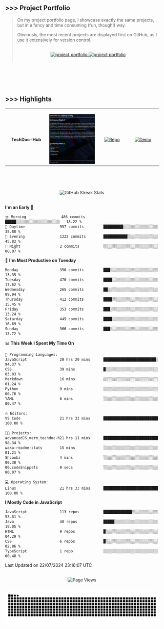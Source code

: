 ## >>> Project Portfolio

> On my project portfolio page, I showcase exactly the same projects, but in a fancy and time consuming (fun, though!) way.
>
> Obviously, the most recent projects are displayed first on GitHub, as I use it extensively for version control.
>
> <br>
>
> <div align="center">
>  <a href="https://shcoobz.github.io/">
>    <img src="https://img.shields.io/badge/portfolio_&hairsp;_page-Link-28a745?style=for-the-badge&logo=github" alt="project portfolio"/>
>  </a>
>
> <a href="https://github.com/Shcoobz/list_projects">
>     <img src="https://img.shields.io/badge/github_projects-List-28a745?style=for-the-badge&logo=github" alt="project portfolio"/>
>   </a>
> </div>
>
> <br>

<br>

##

<br>

## >>> Highlights

<table>
  <tr>
    <td align="center">
      <img width="170" height="1" alt="">
      <strong>TechDoc-Hub</strong>
    </td>
    <td align="center">
      <img width="350" height="1" alt="">
      <img src="img/advancedJS_mern_techdoc-hub.png" alt="Blabber Bot Image" width="200" >
    </td>
    <td align="center">
      <img width="170" height="1" alt="">
      <a href="https://github.com/Shcoobz/advancedJS_mern_techdoc-hub/">
        <img src="https://img.shields.io/badge/Repo-007bff?logo=github&logoColor=white" style="width:110px; height:auto;" alt="Repo">
      </a>
    </td>
    <td align="center">
      <img width="170" height="1" alt="">
      <a href="https://advancedjs-mern-techdoc-hub.onrender.com/">
        <img src="https://img.shields.io/badge/Demo-28a745?logo=google-chrome&logoColor=white" style="width:120px; height:auto;" alt="Demo">
      </a>
    </td>
  </tr>
</table>

<br>

##

<br>

<!-- GitHub Streak Stats -->
<div align="center">
  <img src="https://github-readme-streak-stats.herokuapp.com/?user=Shcoobz&theme=whatsapp-dark2&border=28A745&currStreakNum=28A745&sideNums=28A745" alt="GitHub Streak Stats"/>
  <!-- shadow-green  -->
</div>

<br>

<!--START_SECTION:waka-->
**I'm an Early 🐤** 

```text
🌞 Morning                486 commits         █████░░░░░░░░░░░░░░░░░░░░   18.22 % 
🌆 Daytime                957 commits         █████████░░░░░░░░░░░░░░░░   35.88 % 
🌃 Evening                1222 commits        ███████████░░░░░░░░░░░░░░   45.82 % 
🌙 Night                  2 commits           ░░░░░░░░░░░░░░░░░░░░░░░░░   00.07 % 
```
📅 **I'm Most Productive on Tuesday** 

```text
Monday                   356 commits         ███░░░░░░░░░░░░░░░░░░░░░░   13.35 % 
Tuesday                  470 commits         ████░░░░░░░░░░░░░░░░░░░░░   17.62 % 
Wednesday                265 commits         ██░░░░░░░░░░░░░░░░░░░░░░░   09.94 % 
Thursday                 412 commits         ████░░░░░░░░░░░░░░░░░░░░░   15.45 % 
Friday                   353 commits         ███░░░░░░░░░░░░░░░░░░░░░░   13.24 % 
Saturday                 445 commits         ████░░░░░░░░░░░░░░░░░░░░░   16.69 % 
Sunday                   366 commits         ███░░░░░░░░░░░░░░░░░░░░░░   13.72 % 
```


📊 **This Week I Spent My Time On** 

```text
💬 Programming Languages: 
JavaScript               20 hrs 20 mins      ████████████████████████░   94.37 % 
CSS                      39 mins             █░░░░░░░░░░░░░░░░░░░░░░░░   03.03 % 
Markdown                 16 mins             ░░░░░░░░░░░░░░░░░░░░░░░░░   01.24 % 
Python                   9 mins              ░░░░░░░░░░░░░░░░░░░░░░░░░   00.70 % 
YAML                     6 mins              ░░░░░░░░░░░░░░░░░░░░░░░░░   00.47 % 

🔥 Editors: 
VS Code                  21 hrs 33 mins      █████████████████████████   100.00 % 

🐱‍💻 Projects: 
advancedJS_mern_techdoc-h21 hrs 11 mins      █████████████████████████   98.34 % 
waka-readme-stats        15 mins             ░░░░░░░░░░░░░░░░░░░░░░░░░   01.21 % 
Shcoobz                  4 mins              ░░░░░░░░░░░░░░░░░░░░░░░░░   00.38 % 
00.codeSnippets          0 secs              ░░░░░░░░░░░░░░░░░░░░░░░░░   00.07 % 

💻 Operating System: 
Linux                    21 hrs 33 mins      █████████████████████████   100.00 % 
```

**I Mostly Code in JavaScript** 

```text
JavaScript               113 repos           █████████████░░░░░░░░░░░░   53.81 % 
Java                     40 repos            █████░░░░░░░░░░░░░░░░░░░░   19.05 % 
HTML                     9 repos             █░░░░░░░░░░░░░░░░░░░░░░░░   04.29 % 
CSS                      6 repos             █░░░░░░░░░░░░░░░░░░░░░░░░   02.86 % 
TypeScript               1 repo              ░░░░░░░░░░░░░░░░░░░░░░░░░   00.48 % 
```




 Last Updated on 22/07/2024 23:16:07 UTC
<!--END_SECTION:waka-->

<br>

<!-- Visitor counter -->
<div align="center">
   <img src="https://komarev.com/ghpvc/?username=Shcoobz&style=for-the-badge&color=28A745&label=Page+Views" alt="Page Views"/>
</div>

##

<!-- Snake eating commits -->
<div align="center">
<img alt="GitHub Snake" src="https://raw.githubusercontent.com/Shcoobz/Shcoobz/output/github-contribution-grid-snake-dark.svg" />
</div>
